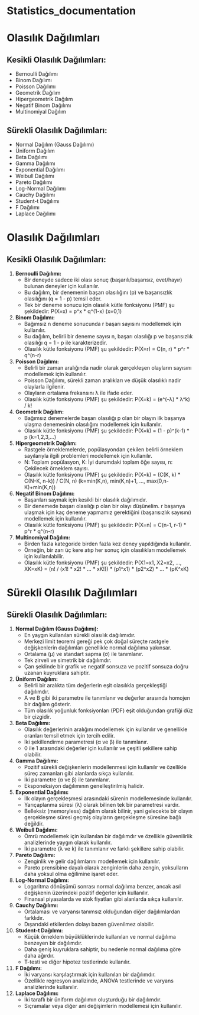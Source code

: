 # Statistics_documentation



<h1>Olasılık Dağılımları</h1>

<h2>Kesikli Olasılık Dağılımları:</h2>
<ul>
<li>Bernoulli Dağılımı</li>
<li>Binom Dağılımı</li>
<li>Poisson Dağılımı</li>
<li>Geometrik Dağılım</li>
<li>Hipergeometrik Dağılım</li>
<li>Negatif Binom Dağılımı</li>
<li>Multinomiyal Dağılım</li>
</ul>
<h2>Sürekli Olasılık Dağılımları:</h2>
<ul>
<li>Normal Dağılım (Gauss Dağılımı)</li>
<li>Üniform Dağılım</li>
<li>Beta Dağılımı</li>
<li>Gamma Dağılımı</li>
<li>Exponential Dağılımı</li>
<li>Weibull Dağılımı</li>
<li>Pareto Dağılımı</li>
<li>Log-Normal Dağılımı</li>
<li>Cauchy Dağılımı</li>
<li>Student-t Dağılımı</li>
<li>F Dağılımı</li>
<li>Laplace Dağılımı</li>
</ul>
    
<h1>Olasılık Dağılımları</h1>

<h2>Kesikli Olasılık Dağılımları:</h2>
<ol>
<li><strong>Bernoulli Dağılımı:</strong>
<ul>
<li>Bir deneyde sadece iki olası sonuç (başarılı/başarısız, evet/hayır) bulunan deneyler için kullanılır.</li>
<li>Bu dağılım, bir denemenin başarı olasılığını (p) ve başarısızlık olasılığını (q = 1 - p) temsil eder.</li>
<li>Tek bir deneme sonucu için olasılık kütle fonksiyonu (PMF) şu şekildedir: P(X=x) = p^x * q^(1-x) (x=0,1)</li>
</ul>
</li>
<li><strong>Binom Dağılımı:</strong>
<ul>
<li>Bağımsız n deneme sonucunda r başarı sayısını modellemek için kullanılır.</li>
<li>Bu dağılım, belirli bir deneme sayısı n, başarı olasılığı p ve başarısızlık olasılığı q = 1 - p ile karakterizedir.</li>
<li>Olasılık kütle fonksiyonu (PMF) şu şekildedir: P(X=r) = C(n, r) * p^r * q^(n-r)</li>
</ul>
</li>
<li><strong>Poisson Dağılımı:</strong>
<ul>
<li>Belirli bir zaman aralığında nadir olarak gerçekleşen olayların sayısını modellemek için kullanılır.</li>
<li>Poisson Dağılımı, sürekli zaman aralıkları ve düşük olasılıklı nadir olaylarla ilgilenir.</li>
<li>Olayların ortalama frekansını λ ile ifade eder.</li>
<li>Olasılık kütle fonksiyonu (PMF) şu şekildedir: P(X=k) = (e^(-λ) * λ^k) / k!</li>
</ul>
</li>
<li><strong>Geometrik Dağılım:</strong>
<ul>
<li>Bağımsız denemelerde başarı olasılığı p olan bir olayın ilk başarıya ulaşma denemesinin olasılığını modellemek için kullanılır.</li>
<li>Olasılık kütle fonksiyonu (PMF) şu şekildedir: P(X=k) = (1 - p)^(k-1) * p (k=1,2,3,...)</li>
</ul>
</li>
<li><strong>Hipergeometrik Dağılım:</strong>
<ul>
<li>Rastgele örneklemelerde, popülasyondan çekilen belirli örneklem sayılarıyla ilgili problemleri modellemek için kullanılır.</li>
<li>N: Toplam popülasyon, K: İyi durumdaki toplam öğe sayısı, n: Çekilecek örneklem sayısı.</li>
<li>Olasılık kütle fonksiyonu (PMF) şu şekildedir: P(X=k) = (C(K, k) * C(N-K, n-k)) / C(N, n) (k=min(K,n), min(K,n)+1, ..., max(0,n-K)+min(K,n))</li>
</ul>
</li>
<li><strong>Negatif Binom Dağılımı:</strong>
<ul>
<li>Başarıları saymak için kesikli bir olasılık dağılımıdır.</li>
<li>Bir denemede başarı olasılığı p olan bir olayı düşünelim. r başarıya ulaşmak için kaç deneme yapmamız gerektiğini (başarısızlık sayısını) modellemek için kullanılır.</li>
<li>Olasılık kütle fonksiyonu (PMF) şu şekildedir: P(X=n) = C(n-1, r-1) * p^r * q^(n-r)</li>
</ul>
</li>
<li><strong>Multinomiyal Dağılım:</strong>
<ul>
<li>Birden fazla kategoride birden fazla kez deney yapıldığında kullanılır.</li>
<li>Örneğin, bir zarı üç kere atıp her sonuç için olasılıkları modellemek için kullanılabilir.</li>
<li>Olasılık kütle fonksiyonu (PMF) şu şekildedir: P(X1=x1, X2=x2, ..., XK=xK) = (n! / (x1! * x2! * ... * xK!)) * (p1^x1) * (p2^x2) * ... * (pK^xK)</li>
</ul>
</li>
</ol>

<h1>Sürekli Olasılık Dağılımları</h1>
<h2>Sürekli Olasılık Dağılımları:</h2>
<ol>
<li><strong>Normal Dağılım (Gauss Dağılımı):</strong>
<ul>
<li>En yaygın kullanılan sürekli olasılık dağılımıdır.</li>
<li>Merkezi limit teoremi gereği pek çok doğal süreçte rastgele değişkenlerin dağılımları genellikle normal dağılıma yakınsar.</li>
<li>Ortalama (μ) ve standart sapma (σ) ile tanımlanır.</li>
<li>Tek zirveli ve simetrik bir dağılımdır.</li>
<li>Çan şeklinde bir grafik ve negatif sonsuza ve pozitif sonsuza doğru uzanan kuyruklara sahiptir.</li>
</ul>
</li>
<li><strong>Üniform Dağılım:</strong>
<ul>
<li>Belirli bir aralıkta tüm değerlerin eşit olasılıkla gerçekleştiği dağılımdır.</li>
<li>A ve B gibi iki parametre ile tanımlanır ve değerler arasında homojen bir dağılım gösterir.</li>
<li>Tüm olasılık yoğunluk fonksiyonları (PDF) eşit olduğundan grafiği düz bir çizgidir.</li>
</ul>
</li>
<li><strong>Beta Dağılımı:</strong>
<ul>
<li>Olasılık değerlerinin aralığını modellemek için kullanılır ve genellikle oranları temsil etmek için tercih edilir.</li>
<li>İki şekillendirme parametresi (α ve β) ile tanımlanır.</li>
<li>0 ile 1 arasındaki değerler için kullanılır ve çeşitli şekillere sahip olabilir.</li>
</ul>
</li>
<li><strong>Gamma Dağılımı:</strong>
<ul>
<li>Pozitif sürekli değişkenlerin modellenmesi için kullanılır ve özellikle süreç zamanları gibi alanlarda sıkça kullanılır.</li>
<li>İki parametre (α ve β) ile tanımlanır.</li>
<li>Eksponeksiyon dağılımının genelleştirilmiş halidir.</li>
</ul>
</li>
<li><strong>Exponential Dağılımı:</strong>
<ul>
<li>İlk olayın gerçekleşmesi arasındaki sürenin modellemesinde kullanılır.</li>
<li>Yarıçaplanma süresi (λ) olarak bilinen tek bir parametresi vardır.</li>
<li>Belleksiz (memoryless) dağılım olarak bilinir, yani gelecekte bir olayın gerçekleşme süresi geçmiş olayların gerçekleşme süresine bağlı değildir.</li>
</ul>
</li>
<li><strong>Weibull Dağılımı:</strong>
<ul>
<li>Ömrü modellemek için kullanılan bir dağılımdır ve özellikle güvenilirlik analizlerinde yaygın olarak kullanılır.</li>
<li>İki parametre (λ ve k) ile tanımlanır ve farklı şekillere sahip olabilir.</li>
</ul>
</li>
<li><strong>Pareto Dağılımı:</strong>
<ul>
<li>Zenginlik ve gelir dağılımlarını modellemek için kullanılır.</li>
<li>Pareto prensibine dayalı olarak zenginlerin daha zengin, yoksulların daha yoksul olma eğilimine işaret eder.</li>
</ul>
</li>
<li><strong>Log-Normal Dağılımı:</strong>
<ul>
<li>Logaritma dönüşümü sonrası normal dağılıma benzer, ancak asıl değişkenin üzerindeki pozitif değerler için kullanılır.</li>
<li>Finansal piyasalarda ve stok fiyatları gibi alanlarda sıkça kullanılır.</li>
</ul>
</li>
<li><strong>Cauchy Dağılımı:</strong>
<ul>
<li>Ortalaması ve varyansı tanımsız olduğundan diğer dağılımlardan farklıdır.</li>
<li>Dışarıdaki etkilerden dolayı bazen güvenilmez olabilir.</li>
</ul>
</li>
<li><strong>Student-t Dağılımı:</strong>
<ul>
<li>Küçük örneklem büyüklüklerinde kullanılan ve normal dağılıma benzeyen bir dağılımdır.</li>
<li>Daha geniş kuyruklara sahiptir, bu nedenle normal dağılıma göre daha ağırdır.</li>
<li>T-testi ve diğer hipotez testlerinde kullanılır.</li>
</ul>
</li>
<li><strong>F Dağılımı:</strong>
<ul>
<li>İki varyansı karşılaştırmak için kullanılan bir dağılımdır.</li>
<li>Özellikle regresyon analizinde, ANOVA testlerinde ve varyans analizlerinde kullanılır.</li>
</ul>
</li>

<li><strong>Laplace Dağılımı:</strong>
<ul>
<li>İki taraflı bir üniform dağılımın oluşturduğu bir dağılımdır.</li>
<li>Sıçramalar veya diğer ani değişimlerin modellemesi için kullanılır.</li>
</ul>
</li>
